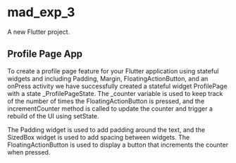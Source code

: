 # mad_exp_3

A new Flutter project.

##  Profile Page App
To create a profile page feature for your Flutter application using stateful widgets and including Padding, Margin, FloatingActionButton, and an onPress activity
we have successfully created a stateful widget ProfilePage with a state _ProfilePageState. The _counter variable is used to keep track of the number of times the FloatingActionButton is pressed, and the incrementCounter method is called to update the counter and trigger a rebuild of the UI using setState.

The Padding widget is used to add padding around the text, and the SizedBox widget is used to add spacing between widgets. The FloatingActionButton is used to display a button that increments the counter when pressed.
